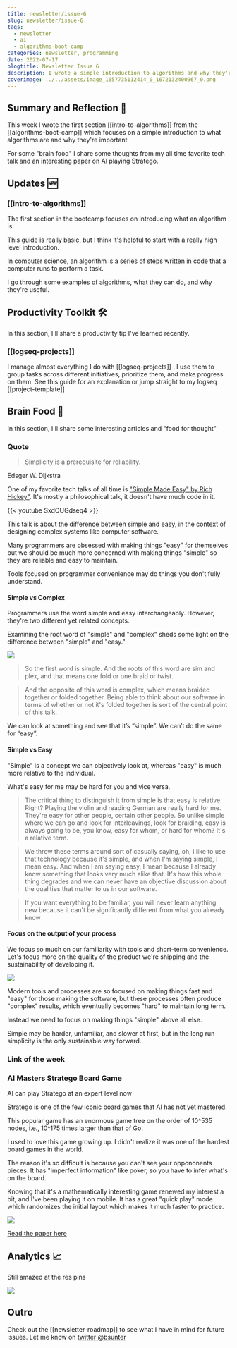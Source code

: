 ```yaml
---
title: newsletter/issue-6
slug: newsletter/issue-6
tags:
  - newsletter
  - ai
  - algorithms-boot-camp
categories: newsletter, programming
date: 2022-07-17
blogtitle: Newsletter Issue 6
description: I wrote a simple introduction to algorithms and why they're important and a short guide to my current logseq-projects template.
coverimage: ../../assets/image_1657735112414_0_1672132400967_0.png
---
```



## Summary and Reflection 🤔


This week I wrote the first section [[intro-to-algorithms]] from the [[algorithms-boot-camp]] which focuses on a simple introduction to what algorithms are and why they're important

For some "brain food" I share some thoughts from my all time favorite tech talk and an interesting paper on AI playing Stratego.

## Updates 🆕


### [[intro-to-algorithms]]


The first section in the bootcamp focuses on introducing what an algorithm is.

This guide is really basic, but I think it's helpful to start with a really high level introduction.

In computer science, an algorithm is a series of steps written in code that a computer runs to perform a task.

I go through some examples of algorithms, what they can do, and why they're useful.

## Productivity Toolkit 🛠️


In this section, I'll share a productivity tip I've learned recently.

### [[logseq-projects]]


I manage almost everything I do with [[logseq-projects]] . I use them to group tasks across different initiatives, prioritize them, and make progress on them. See this guide for an explanation or jump straight to my logseq [[project-template]]

## Brain Food 🧠


In this section, I'll share some interesting articles and "food for thought"

### Quote


> Simplicity is a prerequisite for reliability.

Edsger W. Dijkstra

One of my favorite tech talks of all time is ["Simple Made Easy" by Rich Hickey"](https://github.com/matthiasn/talk-transcripts/blob/master/Hickey_Rich/SimpleMadeEasy.md). It's mostly a philosophical talk, it doesn't have much code in it.

{{< youtube SxdOUGdseq4 >}}

This talk is about the difference between simple and easy, in the context of designing complex systems like computer software.

Many programmers are obsessed with making things "easy" for themselves but we should be much more concerned with making things "simple" so they are reliable and easy to maintain.

Tools focused on programmer convenience may do things you don't fully understand.

#### Simple vs Complex


Programmers use the word simple and easy interchangeably. However, they're two different yet related concepts.

Examining the root word of "simple" and "complex" sheds some light on the difference between "simple" and "easy."

![ ](/assets/image_1657735112414_0_1672132400967_0.png)

> So the first word is simple. And the roots of this word are sim and plex, and that means one fold or one braid or twist.

> And the opposite of this word is complex, which means braided together or folded together. Being able to think about our software in terms of whether or not it's folded together is sort of the central point of this talk.

We can look at something and see that it’s “simple”. We can’t do the same for “easy”.

#### Simple vs Easy


"Simple" is a concept we can objectively look at, whereas "easy" is much more relative to the individual.

What's easy for me may be hard for you and vice versa.

> The critical thing to distinguish it from simple is that easy is relative. Right? Playing the violin and reading German are really hard for me. They're easy for other people, certain other people. So unlike simple where we can go and look for interleavings, look for braiding, easy is always going to be, you know, easy for whom, or hard for whom? It's a relative term.

> We throw these terms around sort of casually saying, oh, I like to use that technology because it's simple, and when I'm saying simple, I mean easy. And when I am saying easy, I mean because I already know something that looks very much alike that. It's how this whole thing degrades and we can never have an objective discussion about the qualities that matter to us in our software.

> If you want everything to be familiar, you will never learn anything new because it can't be significantly different from what you already know

#### Focus on the output of your process


We focus so much on our familiarity with tools and short-term convenience. Let's focus more on the quality of the product we're shipping and the sustainability of developing it.

![ ](/assets/image_1657735246074_0_1672132643414_0.png)

Modern tools and processes are so focused on making things fast and "easy" for those making the software, but these processes often produce "complex" results, which eventually becomes "hard" to maintain long term.

Instead we need to focus on making things "simple" above all else.

Simple may be harder, unfamiliar, and slower at first, but in the long run simplicity is the only sustainable way forward.

### Link of the week


### AI Masters Stratego Board Game


AI can play Stratego at an expert level now

Stratego is one of the few iconic board games that AI has not yet mastered.

This popular game has an enormous game tree on the order of 10^535 nodes, i.e., 10^175 times larger than that of Go.

I used to love this game growing up. I didn't realize it was one of the hardest board games in the world.

The reason it's so difficult is because you can't see your oppononents pieces. It has "imperfect information" like poker, so you have to infer what's on the board.

Knowing that it's a mathematically interesting game renewed my interest a bit, and I've been playing it on mobile. It has a great "quick play" mode which randomizes the initial layout which makes it much faster to practice.

![ ](/assets/image_1657604178916_0_1672132676533_0.png)

[Read the paper here](https://t.co/xXagujMfmw)

## Analytics 📈


Still amazed at the res pins

![ ](/assets/Screen_Shot_2022-07-14_at_8.43.42_PM_1657856650764_0_1672132794501_0.png)

## Outro


Check out the [[newsletter-roadmap]] to see what I have in mind for future issues. Let me know on [twitter @bsunter](https://twitter.com)

